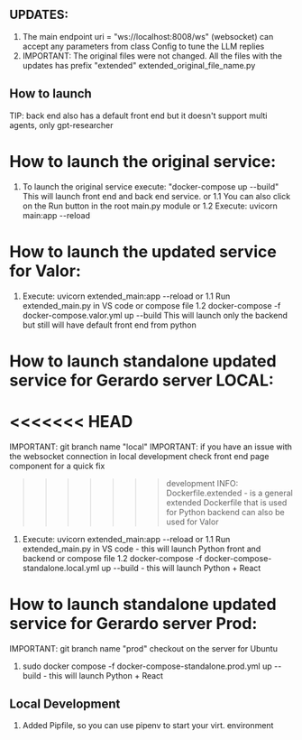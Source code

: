 ## UPDATES: 
1. The main endpoint uri = "ws://localhost:8008/ws" (websocket) can accept any parameters from class Config to tune the LLM replies 
2. IMPORTANT: The original files were not changed. All the files with the updates has prefix "extended" extended_original_file_name.py 

## How to launch

TIP: back end also has a default front end but it doesn't support multi agents, only gpt-researcher 

# How to launch the original service: 

1. To launch the original service execute: "docker-compose up --build" This will launch front end and back end service. 
or
1.1 You can also click on the Run button in the root main.py module
or
1.2 Execute: uvicorn main:app --reload


# How to launch the updated service for Valor: 

1. Execute: uvicorn extended_main:app --reload
or
1.1 Run extended_main.py in VS code 
or compose file 
1.2 docker-compose -f docker-compose.valor.yml up --build  This will launch only the backend but still will have default front end from python 


# How to launch standalone updated service for Gerardo server LOCAL: 

<<<<<<< HEAD
=======
IMPORTANT: git branch name "local"
IMPORTANT: if you have an issue with the websocket connection in local development check front end page component for a quick fix
>>>>>>> development
INFO: Dockerfile.extended - is a general extended Dockerfile that is used for Python backend can also be used for Valor
1. Execute: uvicorn extended_main:app --reload
or 
1.1 Run extended_main.py in VS code - this will launch Python front and backend 
or compose file
1.2 docker-compose -f docker-compose-standalone.local.yml up --build  - this will launch Python + React 

# How to launch standalone updated service for Gerardo server Prod: 
IMPORTANT: git branch name "prod" checkout on the server for Ubuntu
1. sudo docker compose -f docker-compose-standalone.prod.yml up --build  - this will launch Python + React 


## Local Development

1. Added Pipfile, so you can use pipenv to start your virt. environment